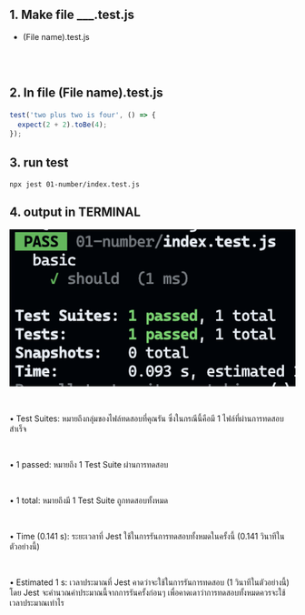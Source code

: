 ## 1. Make file ___.test.js
-  (File name).test.js

<br>
<br>

## 2. In file (File name).test.js 
```js
test('two plus two is four', () => {
  expect(2 + 2).toBe(4);
});
 ```

## 3. run  test
```
npx jest 01-number/index.test.js
```

## 4. output in TERMINAL
![image](../public/images/outputRunTest.png)

<br>

•	Test Suites: หมายถึงกลุ่มของไฟล์ทดสอบที่คุณรัน ซึ่งในกรณีนี้คือมี 1 ไฟล์ที่ผ่านการทดสอบสำเร็จ

<br>

•	1 passed: หมายถึง 1 Test Suite ผ่านการทดสอบ

<br>


•	1 total: หมายถึงมี 1 Test Suite ถูกทดสอบทั้งหมด

<br>


•	Time (0.141 s): ระยะเวลาที่ Jest ใช้ในการรันการทดสอบทั้งหมดในครั้งนี้ (0.141 วินาทีในตัวอย่างนี้)

<br>

• Estimated 1 s: เวลาประมาณที่ Jest คาดว่าจะใช้ในการรันการทดสอบ (1 วินาทีในตัวอย่างนี้) โดย Jest จะคำนวณค่าประมาณนี้จากการรันครั้งก่อนๆ เพื่อคาดเดาว่าการทดสอบทั้งหมดควรจะใช้เวลาประมาณเท่าไร